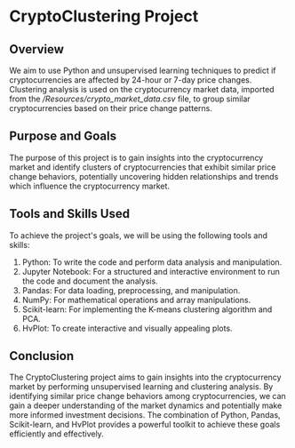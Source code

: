 # CryptoClustering Project

## Overview

We aim to use Python and unsupervised learning techniques to predict if cryptocurrencies are affected by 24-hour or 7-day price changes. Clustering analysis is used on the cryptocurrency market data, imported from the */Resources/crypto_market_data.csv* file, to group similar cryptocurrencies based on their price change patterns.

## Purpose and Goals

The purpose of this project is to gain insights into the cryptocurrency market and identify clusters of cryptocurrencies that exhibit similar price change behaviors, potentially uncovering hidden relationships and trends which influence the cryptocurrency market.

## Tools and Skills Used

To achieve the project's goals, we will be using the following tools and skills:

1. Python: To write the code and perform data analysis and manipulation.
2. Jupyter Notebook: For a structured and interactive environment to run the code and document the analysis.
3. Pandas: For data loading, preprocessing, and manipulation.
4. NumPy: For mathematical operations and array manipulations.
5. Scikit-learn: For implementing the K-means clustering algorithm and PCA.
6. HvPlot: To create interactive and visually appealing plots.

## Conclusion

The CryptoClustering project aims to gain insights into the cryptocurrency market by performing unsupervised learning and clustering analysis. By identifying similar price change behaviors among cryptocurrencies, we can gain a deeper understanding of the market dynamics and potentially make more informed investment decisions. The combination of Python, Pandas, Scikit-learn, and HvPlot provides a powerful toolkit to achieve these goals efficiently and effectively.